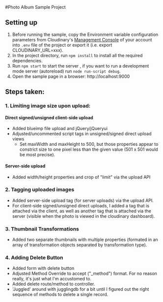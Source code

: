#Photo Album Sample Project

## Setting up

1. Before running the sample, copy the Environment variable configuration parameters from Cloudinary's [Management Console](https://cloudinary.com/console) of your account into `.env` file of the project or export it (i.e. export CLOUDINARY_URL=xxx).
1. In the project directory, run `npm install` to install all the required dependencies.
1. Run `npm start` to start the server , if you want to run a
   development mode server (autoreload) run `node run-script debug`.
1. Open the sample page in a browser: http://localhost:9000

## Steps taken:

### 1. Limiting image size upon upload:

#### Direct signed/unsigned client-side upload

- Added blueimp file upload and jQuery/jQueryui
- Adjusted/uncommented script tags in unsigned/signed direct upload views
  - Set maxWidth and maxHeight to 500, but those properties appear to constrict size to one pixel less than the given value (501 x 501 would be most precise).

#### Server-side upload

- Added width/height properties and crop of "limit" via the upload API

### 2. Tagging uploaded images

- Added server-side upload tag (for server uploads) via the upload API.
- For client-side signed/unsigned direct uploads, I added a tag that is attached via the client, as well as another tag that is attached via the server (visible when the photo is viewed in the cloudinary dashboard).

### 3. Thumbnail Transformations

- Added two separate thumbnails with multiple properties (formated in an array of transformation objects separated by transformation type).

### 4. Adding Delete Button

- Added form with delete button
- Adjusted Method Override to accept ("\_method") format. For no reason really, it's just what I'm accustomed to.
- Added delete route/method to controller.
- 'Juggled' around with jugglingdb for a bit until I figured out the right sequence of methods to delete a single record.
